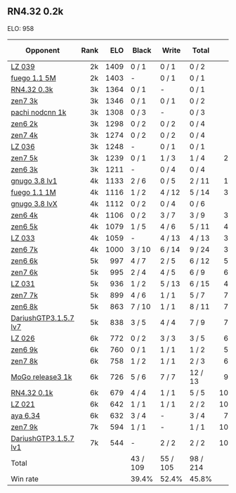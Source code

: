## RN4.32 0.2k ##

ELO: 958

Opponent | Rank | ELO | Black | Write | Total | Win rate
---------|-----:|----:|-------|-------|-------|-------:
[LZ 039](LZ%20039.md) | 2k | 1409 | 0 / 1 | 0 / 1 | 0 / 2 | 0.0%
[fuego 1.1 5M](fuego%201.1%205M.md) | 2k | 1403 | - | 0 / 1 | 0 / 1 | 0.0%
[RN4.32 0.3k](RN4.32%200.3k.md) | 3k | 1364 | 0 / 1 | - | 0 / 1 | 0.0%
[zen7 3k](zen7%203k.md) | 3k | 1346 | 0 / 1 | 0 / 1 | 0 / 2 | 0.0%
[pachi nodcnn 1k](pachi%20nodcnn%201k.md) | 3k | 1308 | 0 / 3 | - | 0 / 3 | 0.0%
[zen6 2k](zen6%202k.md) | 3k | 1298 | 0 / 2 | 0 / 2 | 0 / 4 | 0.0%
[zen7 4k](zen7%204k.md) | 3k | 1274 | 0 / 2 | 0 / 2 | 0 / 4 | 0.0%
[LZ 036](LZ%20036.md) | 3k | 1248 | - | 0 / 1 | 0 / 1 | 0.0%
[zen7 5k](zen7%205k.md) | 3k | 1239 | 0 / 1 | 1 / 3 | 1 / 4 | 25.0%
[zen6 3k](zen6%203k.md) | 3k | 1211 | - | 0 / 4 | 0 / 4 | 0.0%
[gnugo 3.8 lv1](gnugo%203.8%20lv1.md) | 4k | 1133 | 2 / 6 | 0 / 5 | 2 / 11 | 18.2%
[fuego 1.1 1M](fuego%201.1%201M.md) | 4k | 1116 | 1 / 2 | 4 / 12 | 5 / 14 | 35.7%
[gnugo 3.8 lvX](gnugo%203.8%20lvX.md) | 4k | 1112 | 0 / 2 | 0 / 4 | 0 / 6 | 0.0%
[zen6 4k](zen6%204k.md) | 4k | 1106 | 0 / 2 | 3 / 7 | 3 / 9 | 33.3%
[zen6 5k](zen6%205k.md) | 4k | 1079 | 1 / 5 | 4 / 6 | 5 / 11 | 45.5%
[LZ 033](LZ%20033.md) | 4k | 1059 | - | 4 / 13 | 4 / 13 | 30.8%
[zen6 7k](zen6%207k.md) | 4k | 1000 | 3 / 10 | 6 / 14 | 9 / 24 | 37.5%
[zen6 6k](zen6%206k.md) | 5k | 997 | 4 / 7 | 2 / 5 | 6 / 12 | 50.0%
[zen7 6k](zen7%206k.md) | 5k | 995 | 2 / 4 | 4 / 5 | 6 / 9 | 66.7%
[LZ 031](LZ%20031.md) | 5k | 936 | 1 / 2 | 5 / 13 | 6 / 15 | 40.0%
[zen7 7k](zen7%207k.md) | 5k | 899 | 4 / 6 | 1 / 1 | 5 / 7 | 71.4%
[zen6 8k](zen6%208k.md) | 5k | 863 | 7 / 10 | 1 / 1 | 8 / 11 | 72.7%
[DariushGTP3.1.5.7 lv7](DariushGTP3.1.5.7%20lv7.md) | 5k | 838 | 3 / 5 | 4 / 4 | 7 / 9 | 77.8%
[LZ 026](LZ%20026.md) | 6k | 772 | 0 / 2 | 3 / 3 | 3 / 5 | 60.0%
[zen6 9k](zen6%209k.md) | 6k | 760 | 0 / 1 | 1 / 1 | 1 / 2 | 50.0%
[zen7 8k](zen7%208k.md) | 6k | 758 | 1 / 2 | 1 / 1 | 2 / 3 | 66.7%
[MoGo release3 1k](MoGo%20release3%201k.md) | 6k | 726 | 5 / 6 | 7 / 7 | 12 / 13 | 92.3%
[RN4.32 0.1k](RN4.32%200.1k.md) | 6k | 679 | 4 / 4 | 1 / 1 | 5 / 5 | 100.0%
[LZ 021](LZ%20021.md) | 6k | 642 | 1 / 1 | 1 / 1 | 2 / 2 | 100.0%
[aya 6.34](aya%206.34.md) | 6k | 632 | 3 / 4 | - | 3 / 4 | 75.0%
[zen7 9k](zen7%209k.md) | 7k | 594 | 1 / 1 | - | 1 / 1 | 100.0%
[DariushGTP3.1.5.7 lv1](DariushGTP3.1.5.7%20lv1.md) | 7k | 544 | - | 2 / 2 | 2 / 2 | 100.0%
Total | | | 43 / 109 | 55 / 105 | 98 / 214 | 
Win rate| | | 39.4% | 52.4% | 45.8% | 
